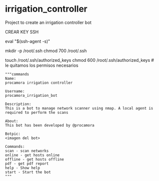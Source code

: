 # irrigation_controller
Project to create an irrigation controller bot



CREAR KEY SSH

eval "$(ssh-agent -s)"

mkdir -p /root/.ssh
chmod 700 /root/.ssh

touch /root/.ssh/authorized_keys
chmod 600 /root/.ssh/authorized_keys  # le quitamos los permisos necesarios




```
"""commands
Name:
procamora irrigation controller

Username:
procamora_irrigation_bot

Description:
This is a bot to manage network scanner using nmap. A local agent is required to perform the scans

About:
This bot has been developed by @procamora

Botpic:
<imagen del bot>

Commands:
scan - scan networks
online - get hosts online
offline - get hosts offline
pdf - get pdf report
help - Show help
start - Start the bot
"""
```

